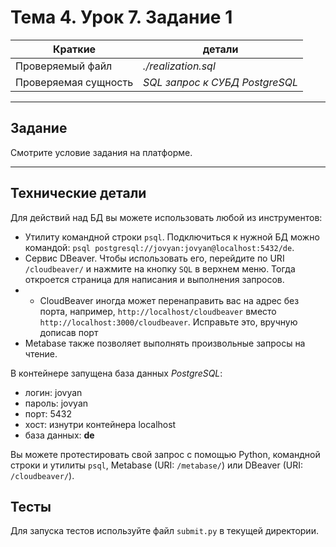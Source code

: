 # Тема 4. Урок 7. Задание 1

| Краткие | детали |
| --- | --- |
| Проверяемый файл     | *./realization.sql*            |
| Проверяемая сущность | *SQL запрос к СУБД PostgreSQL* |

- - -

## Задание

Смотрите условие задания на платформе.

---

## Технические детали

Для действий над БД вы можете использовать любой из инструментов:
- Утилиту командной строки `psql`. Подключиться к нужной БД можно командой: `psql postgresql://jovyan:jovyan@localhost:5432/de`.
- Сервис DBeaver. Чтобы использовать его, перейдите по URI `/cloudbeaver/` и нажмите на кнопку `SQL` в верхнем меню. Тогда откроется страница для написания и выполнения запросов.
- - CloudBeaver иногда может перенаправить вас на адрес без порта, например, `http://localhost/cloudbeaver` вместо `http://localhost:3000/cloudbeaver`. Исправьте это, вручную дописав порт
- Metabase также позволяет выполнять произвольные запросы на чтение.

В контейнере запущена база данных *PostgreSQL*:
- логин: jovyan
- пароль: jovyan
- порт: 5432
- хост: изнутри контейнера localhost
- база данных: **de**

Вы можете протестировать свой запрос с помощью Python, командной строки и утилиты `psql`, Metabase (URI: `/metabase/`) или DBeaver (URI: `/cloudbeaver/`).

## Тесты

Для запуска тестов используйте файл `submit.py` в текущей директории.
